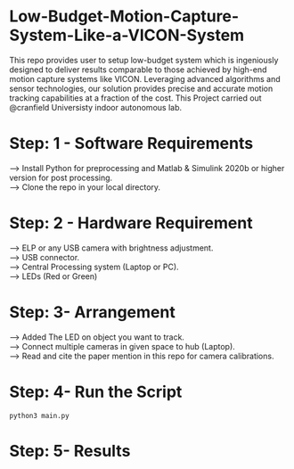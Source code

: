 # Low-Budget-Motion-Capture-System-Like-a-VICON-System

This repo provides user to setup low-budget system which is ingeniously designed to deliver results comparable to those achieved by high-end motion capture systems like VICON. Leveraging advanced algorithms and sensor technologies, our solution provides precise and accurate motion tracking capabilities at a fraction of the cost. This Project carried out @cranfield Universisty indoor autonomous lab.

# Step: 1 - Software Requirements
--> Install Python for preprocessing and Matlab & Simulink 2020b or higher version for post processing.  
--> Clone the repo in your local directory.

# Step: 2 - Hardware Requirement
--> ELP or any USB camera with brightness adjustment.  
--> USB connector.  
--> Central Processing system (Laptop or PC).  
--> LEDs (Red or Green)

# Step: 3- Arrangement
--> Added The LED on object you want to track.  
--> Connect multiple cameras in given space to hub (Laptop).  
--> Read and cite the paper mention in this repo for camera calibrations.

# Step: 4- Run the Script 

```
python3 main.py
```
# Step: 5- Results 
